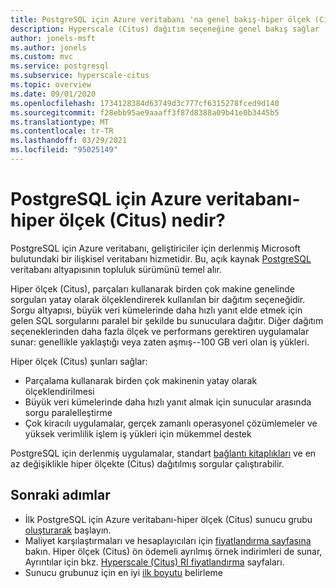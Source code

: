 ```yaml
---
title: PostgreSQL için Azure veritabanı 'na genel bakış-hiper ölçek (Citus)
description: Hyperscale (Citus) dağıtım seçeneğine genel bakış sağlar
author: jonels-msft
ms.author: jonels
ms.custom: mvc
ms.service: postgresql
ms.subservice: hyperscale-citus
ms.topic: overview
ms.date: 09/01/2020
ms.openlocfilehash: 1734128384d63749d3c777cf6315278fced9d140
ms.sourcegitcommit: f28ebb95ae9aaaff3f87d8388a09b41e0b3445b5
ms.translationtype: MT
ms.contentlocale: tr-TR
ms.lasthandoff: 03/29/2021
ms.locfileid: "95025149"
---
```

# <a name="what-is-azure-database-for-postgresql---hyperscale-citus"></a>PostgreSQL için Azure veritabanı-hiper ölçek (Citus) nedir?

PostgreSQL için Azure veritabanı, geliştiriciler için derlenmiş Microsoft bulutundaki bir ilişkisel veritabanı hizmetidir. Bu, açık kaynak [PostgreSQL](https://www.postgresql.org/) veritabanı altyapısının topluluk sürümünü temel alır.

Hiper ölçek (Citus), parçaları kullanarak birden çok makine genelinde sorguları yatay olarak ölçeklendirerek kullanılan bir dağıtım seçeneğidir. Sorgu altyapısı, büyük veri kümelerinde daha hızlı yanıt elde etmek için gelen SQL sorgularını paralel bir şekilde bu sunuculara dağıtır. Diğer dağıtım seçeneklerinden daha fazla ölçek ve performans gerektiren uygulamalar sunar: genellikle yaklaştığı veya zaten aşmış--100 GB veri olan iş yükleri.

Hiper ölçek (Citus) şunları sağlar:

- Parçalama kullanarak birden çok makinenin yatay olarak ölçeklendirilmesi
- Büyük veri kümelerinde daha hızlı yanıt almak için sunucular arasında sorgu paralelleştirme
- Çok kiracılı uygulamalar, gerçek zamanlı operasyonel çözümlemeler ve yüksek verimlilik işlem iş yükleri için mükemmel destek

PostgreSQL için derlenmiş uygulamalar, standart [bağlantı kitaplıkları](./concepts-connection-libraries.md) ve en az değişiklikle hiper ölçekte (Citus) dağıtılmış sorgular çalıştırabilir.

## <a name="next-steps"></a>Sonraki adımlar

- İlk PostgreSQL için Azure veritabanı-hiper ölçek (Citus) sunucu grubu [oluşturarak](./quickstart-create-hyperscale-portal.md) başlayın.
- Maliyet karşılaştırmaları ve hesaplayıcıları için [fiyatlandırma sayfasına](https://azure.microsoft.com/pricing/details/postgresql/) bakın. Hiper ölçek (Citus) ön ödemeli ayrılmış örnek indirimleri de sunar, Ayrıntılar için bkz. [Hyperscale (Citus) RI fiyatlandırma](concepts-hyperscale-reserved-pricing.md) sayfaları.
- Sunucu grubunuz için en iyi [ilk boyutu](howto-hyperscale-scale-initial.md) belirleme
